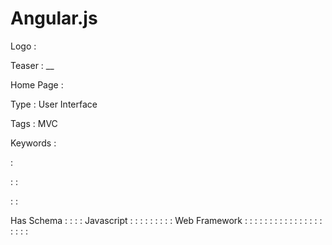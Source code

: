 # Angular.js

Logo
: ![]()

Teaser
: __

Home Page
: 

Type
: User Interface

Tags
: MVC

Keywords
: 

: 


: 
: 

: 
: 

Has Schema
: 
: 
: 
: Javascript
: 
: 
: 
: 
: 
: 
: 
: 
: Web Framework
: 
: 
: 
: 
: 
: 
: 
: 
: 
: 
: 
: 
: 
: 
: 
: 
: 
: 
: 
: 
